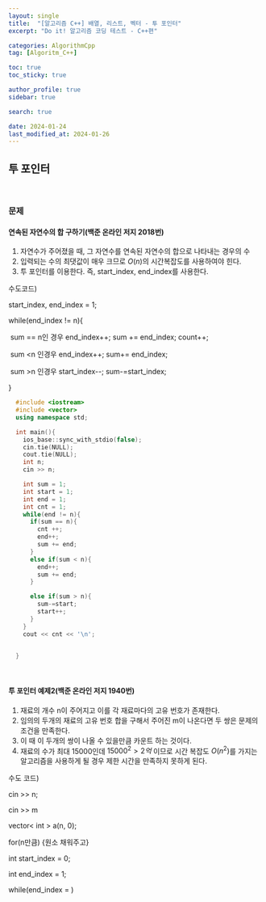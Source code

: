 ```yaml
---
layout: single
title:  "[알고리즘 C++] 배열, 리스트, 벡터 - 투 포인터"
excerpt: "Do it! 알고리즘 코딩 테스트 - C++편"

categories: AlgorithmCpp
tag: [Algoritm_C++]

toc: true
toc_sticky: true

author_profile: true
sidebar: true

search: true

date: 2024-01-24
last_modified_at: 2024-01-26
---
```


## 투 포인터

<br/>

### 문제



#### 연속된 자연수의 합 구하기(백준 온라인 저지 2018번)

1. 자연수가 주어졌을 때, 그 자연수를 연속된 자연수의 합으로 나타내는 경우의 수
2. 입력되는 수의 최댓값이 매우 크므로 $O(n)$의 시간복잡도를 사용하여야 힌다.
3.  투 포인터를 이용한다. 즉, start_index, end_index를 사용한다.

수도코드)

start_index, end_index = 1;

while(end_index != n){

​	sum == n인 경우 end_index++; sum += end_index; count++;

​	sum <n 인경우 end_index++; sum+= end_index;

​	sum >n 인경우 start_index--; sum-=start_index;

}



```cpp
  #include <iostream>
  #include <vector>
  using namespace std;

  int main(){
    ios_base::sync_with_stdio(false);
    cin.tie(NULL);
    cout.tie(NULL);
    int n;
    cin >> n;

    int sum = 1;
    int start = 1;
    int end = 1;
    int cnt = 1;
    while(end != n){
      if(sum == n){
        cnt ++;
        end++;
        sum += end;
      }
      else if(sum < n){
        end++;
        sum += end;
      }

      else if(sum > n){
        sum-=start;
        start++;
      }
    }
    cout << cnt << '\n';


  }

```

<br/>



#### 투 포인터 예제2(백준 온라인 저지 1940번)

1. 재료의 개수 n이 주어지고 이를 각 재료마다의 고유 번호가 존재한다.
2. 임의의 두개의 재료의 고유 번호 합을 구해서 주어진 m이 나온다면 두 쌍은 문제의 조건을 만족한다.
3. 이 때 이 두개의 쌍이 나올 수 있을만큼 카운트 하는 것이다.
4.  재료의 수가 최대 15000인데 $15000^2 > 2억$ 이므로 시간 복잡도 $O(n^2)$를 가지는 알고리즘을 사용하게 될 경우 제한 시간을 만족하지 못하게 된다.

  

수도 코드)

cin >> n;

cin >> m

vector< int > a(n, 0);

for(n만큼) {원소 채워주고}

int start_index = 0; 

int end_index = 1;

while(end_index = )

